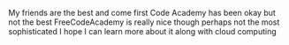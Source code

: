 My friends are the best and come first
Code Academy has been okay but not the best
FreeCodeAcademy is really nice though perhaps not the most sophisticated
I hope I can learn more about it along with cloud computing

